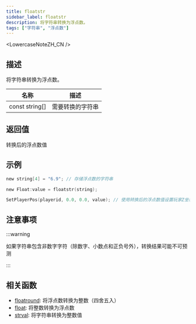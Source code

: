 ```yaml
---
title: floatstr
sidebar_label: floatstr
description: 将字符串转换为浮点数。
tags: ["字符串", "浮点数"]
---
```


<LowercaseNoteZH_CN />

## 描述

将字符串转换为浮点数。

| 名称           | 描述             |
| -------------- | ---------------- |
| const string[] | 需要转换的字符串 |

## 返回值

转换后的浮点数值

## 示例

```c
new string[4] = "6.9"; // 存储浮点数的字符串

new Float:value = floatstr(string);

SetPlayerPos(playerid, 0.0, 0.0, value); // 使用转换后的浮点数值设置玩家Z坐标
```

## 注意事项

:::warning

如果字符串包含非数字字符（除数字、小数点和正负号外），转换结果可能不可预测

:::

## 相关函数

- [floatround](floatround): 将浮点数转换为整数（四舍五入）
- [float](float): 将整数转换为浮点数
- [strval](strval): 将字符串转换为整数值
